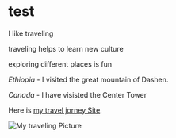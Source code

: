 # test
I like traveling

traveling helps to learn new culture

exploring different places is fun

*Ethiopia* - I visited the great mountain of Dashen. 

*Canada* - I have visisted the Center Tower

Here is [my travel jorney Site](https://github.com/keria1001).

![My traveling Picture](kiya.ipeg)  
